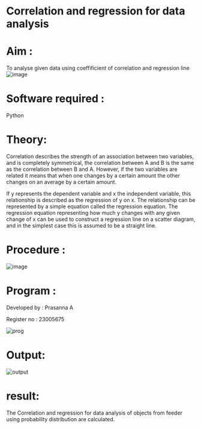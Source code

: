# Correlation and regression for data analysis
# Aim : 

To analyse given data using coeffificient of correlation and regression line
![image](https://user-images.githubusercontent.com/104613195/168224136-d6b64e64-7d3d-4775-9337-c8f96fe41f2d.png)


# Software required :  

Python

# Theory:

Correlation describes the strength of an association between two variables, and is completely symmetrical, the correlation between A and B is the same as the correlation between B and A. However, if the two variables are related it means that when one changes by a certain amount the other changes on an average by a certain amount.  

If y represents the dependent variable and x the independent variable, this relationship is described as the regression of y on x. The relationship can be represented by a simple equation called the regression equation. The regression equation representing how much y changes with any given change of x can be used to construct a regression line on a scatter diagram, and in the simplest case this is assumed to be a straight line.

# Procedure :

![image](https://user-images.githubusercontent.com/104613195/168225866-ac8f6610-bdc3-4ac2-a24e-2b24ba08e189.png)

# Program :

Developed by : Prasanna A

Register no : 23005675

![prog](https://github.com/prasanna-765/Correlation_Regression/assets/150009505/f091a8c4-32eb-4d80-b5a1-a486909f3b38)

# Output: 

![output](https://github.com/prasanna-765/Correlation_Regression/assets/150009505/45763663-51bc-4c88-85c9-862e3dd8f5ee)

# result:

The Correlation and regression for data analysis of objects from feeder using probability
distribution are calculated.
